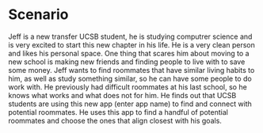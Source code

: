 # Scenario

Jeff is a new transfer UCSB student, he is studying computrer science and is very excited to start this new chapter in his life. He is a very clean person
and likes his personal space. One thing that scares him about moving to a new school is making new friends and finding people to live with to save some money. 
Jeff wants to find roommates that have similar living habits to him, as well as study something similar, so he can have some people to do work with. He previously had difficult roommates at his last school, so he knows what works and what does not for him. He finds out that UCSB students are using this new app (enter app name) to find and connect with potential roommates. He uses this app to find a handful of potential roommates and choose the ones that align closest with his goals.